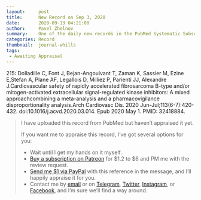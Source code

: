```yaml
---
layout:     post
title:      New Record on Sep 3, 2020
date:       2020-09-13 04:21:00
author:     Pavel Zhelnov
summary:    One of the daily new records in the PubMed Systematic Subset indexed by Sep 3, 2020.
categories: Record
thumbnail:  journal-whills
tags:
 - Awaiting Appraisal
---
```


215: Dolladille C, Font J, Bejan-Angoulvant T, Zaman K, Sassier M, Ezine E,Stefan A, Plane AF, Legallois D, Milliez P, Parienti JJ, Alexandre J.Cardiovascular safety of rapidly accelerated fibrosarcoma B-type and/or mitogen-activated extracellular signal-regulated kinase inhibitors: A mixed approachcombining a meta-analysis and a pharmacovigilance disproportionality analysis.Arch Cardiovasc Dis. 2020 Jun-Jul;113(6-7):420-432. doi:10.1016/j.acvd.2020.03.014. Epub 2020 May 1. PMID: 32418884.


> I have uploaded this record from PubMed but haven’t appraised it yet.
>
> If you want me to appraise this record, I’ve got several options for you:
> * Wait until I get my hands on it myself.
> * [Buy a subscription on Patreon](https://patreon.com/zheln) for $1.2 to $6 and PM me with the review request.
> * [Send me $1 via PayPal](https://paypal.me/pjelnov) with this reference in the message, and I’ll happily appraise it for you.
> * Contact me by [email](mailto:pavel@zheln.com) or on [Telegram](https://t.me/drzhelnov), [Twitter](https://twitter.com/drzhelnov), [Instagram](https://instagram.com/igzheln), or [Facebook](https://facebook.com/drzhelnov), and I’m sure we’ll find a way around.

